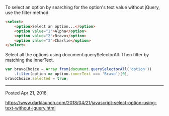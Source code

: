 To select an option by searching for the option's text value without jQuery, use the filter method.

```html
<select>
    <option>Select an option...</option>
    <option value="1">Alpha</option>
    <option value="2">Bravo</option>
    <option value="3">Charlie</option>
</select>
```

Select all the options using document.querySelectorAll. Then filter by matching the innerText.

```javascript
var bravoChoice = Array.from(document.querySelectorAll('option'))
    .filter(option => option.innerText === 'Bravo')[0];
bravoChoice.selected = true;
```

---

Posted Apr 21, 2018.

https://www.darklaunch.com/2018/04/21/javascript-select-option-using-text-without-jquery.html